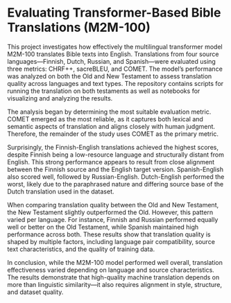 # Evaluating Transformer-Based Bible Translations (M2M-100)

This project investigates how effectively the multilingual transformer model M2M-100 translates Bible texts into English. Translations from four source languages—Finnish, Dutch, Russian, and Spanish—were evaluated using three metrics: CHRF++, sacreBLEU, and COMET. The model’s performance was analyzed on both the Old and New Testament to assess translation quality across languages and text types.
The repository contains scripts for running the translation on both testaments as well as notebooks for visualizing and analyzing the results.

The analysis began by determining the most suitable evaluation metric. COMET emerged as the most reliable, as it captures both lexical and semantic aspects of translation and aligns closely with human judgment. Therefore, the remainder of the study uses COMET as the primary metric.

Surprisingly, the Finnish-English translations achieved the highest scores, despite Finnish being a low-resource language and structurally distant from English. This strong performance appears to result from close alignment between the Finnish source and the English target version. Spanish-English also scored well, followed by Russian-English. Dutch-English performed the worst, likely due to the paraphrased nature and differing source base of the Dutch translation used in the dataset.

When comparing translation quality between the Old and New Testament, the New Testament slightly outperformed the Old. However, this pattern varied per language. For instance, Finnish and Russian performed equally well or better on the Old Testament, while Spanish maintained high performance across both. These results show that translation quality is shaped by multiple factors, including language pair compatibility, source text characteristics, and the quality of training data.

In conclusion, while the M2M-100 model performed well overall, translation effectiveness varied depending on language and source characteristics. The results demonstrate that high-quality machine translation depends on more than linguistic similarity—it also requires alignment in style, structure, and dataset quality.

